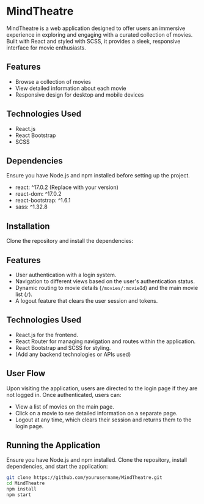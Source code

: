 # MindTheatre

MindTheatre is a web application designed to offer users an immersive experience in exploring and engaging with a curated collection of movies. Built with React and styled with SCSS, it provides a sleek, responsive interface for movie enthusiasts.

## Features

- Browse a collection of movies
- View detailed information about each movie
- Responsive design for desktop and mobile devices

## Technologies Used

- React.js
- React Bootstrap
- SCSS

## Dependencies

Ensure you have Node.js and npm installed before setting up the project.

- react: ^17.0.2 (Replace with your version)
- react-dom: ^17.0.2
- react-bootstrap: ^1.6.1
- sass: ^1.32.8

## Installation

Clone the repository and install the dependencies:

## Features

- User authentication with a login system.
- Navigation to different views based on the user's authentication status.
- Dynamic routing to movie details (`/movies/:movieId`) and the main movie list (`/`).
- A logout feature that clears the user session and tokens.

## Technologies Used

- React.js for the frontend.
- React Router for managing navigation and routes within the application.
- React Bootstrap and SCSS for styling.
- (Add any backend technologies or APIs used)

## User Flow

Upon visiting the application, users are directed to the login page if they are not logged in. Once authenticated, users can:

- View a list of movies on the main page.
- Click on a movie to see detailed information on a separate page.
- Logout at any time, which clears their session and returns them to the login page.

## Running the Application

Ensure you have Node.js and npm installed. Clone the repository, install dependencies, and start the application:

```bash
git clone https://github.com/yourusername/MindTheatre.git
cd MindTheatre
npm install
npm start